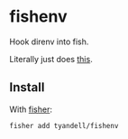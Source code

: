 # fishenv

Hook direnv into fish.

Literally just does [this][direnvdocs].

## Install

With [fisher]:

```sh
fisher add tyandell/fishenv
```

[fisher]: https://github.com/jorgebucaran/fisher
[direnvdocs]: https://github.com/direnv/direnv/blob/master/docs/hook.md#fish
